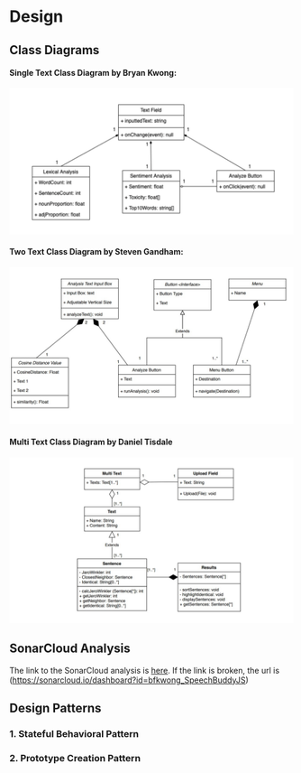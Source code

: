 # Design 

## Class Diagrams 

#### Single Text Class Diagram by Bryan Kwong:
<p align="center">
  <img src="/src/Images/SingleTextCD.jpg" alt="SingleTextCD">

#### Two Text Class Diagram by Steven Gandham: 
<p align="center">
  <img src="/src/Images/TwoTextCD.jpg" alt="TwoTextCD">

#### Multi Text Class Diagram by Daniel Tisdale 
<p align="center">
  <img src="/src/Images/MultiTextCD.jpg" alt="TwoTextCD">
</p>

## SonarCloud Analysis

The link to the SonarCloud analysis is [here](https://sonarcloud.io/dashboard?id=bfkwong_SpeechBuddyJS). If the link is broken, the url is (https://sonarcloud.io/dashboard?id=bfkwong_SpeechBuddyJS)

## Design Patterns

### 1. Stateful Behavioral Pattern 

### 2. Prototype Creation Pattern
